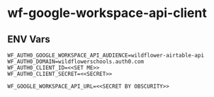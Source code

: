 # wf-google-workspace-api-client

## ENV Vars

```
WF_AUTH0_GOOGLE_WORKSPACE_API_AUDIENCE=wildflower-airtable-api
WF_AUTH0_DOMAIN=wildflowerschools.auth0.com
WF_AUTH0_CLIENT_ID=<<SET ME>>
WF_AUTH0_CLIENT_SECRET=<<SECRET>>

WF_GOOGLE_WORKSPACE_API_URL=<<SECRET BY OBSCURITY>>
```
